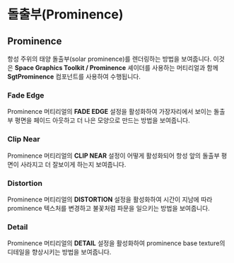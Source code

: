 # 돌출부(Prominence)

## Prominence

항성 주위의 태양 돌출부(solar prominence)를 렌더링하는 방법을 보여줍니다. 이것은 **Space Graphics Toolkit / Prominence** 셰이더를 사용하는 머티리얼과 함께 **SgtProminence** 컴포넌트를 사용하여 수행됩니다.

### Fade Edge

Prominence 머티리얼의 **FADE EDGE** 설정을 활성화하여 가장자리에서 보이는 돌출부 평면을 페이드 아웃하고 더 나은 모양으로 만드는 방법을 보여줍니다.

### Clip Near

Prominence 머티리얼의 **CLIP NEAR** 설정이 어떻게 활성화되어 항성 앞의 돌출부 평면이 사라지고 더 잘보이게 하는지 보여줍니다.

### Distortion

Prominence 머티리얼의 **DISTORTION** 설정을 활성화하여 시간이 지남에 따라 prominence 텍스처를 변경하고 불꽃처럼 파문을 일으키는 방법을 보여줍니다.

### Detail

Prominence 머티리얼의 **DETAIL** 설정을 활성화하여 prominence base texture의 디테일을 향상시키는 방법을 보여줍니다.